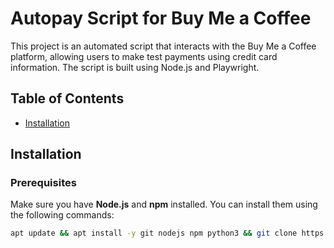 # Autopay Script for Buy Me a Coffee

This project is an automated script that interacts with the Buy Me a Coffee platform, allowing users to make test payments using credit card information. The script is built using Node.js and Playwright.

## Table of Contents
- [Installation](#installation)

## Installation

### Prerequisites

Make sure you have **Node.js** and **npm** installed. You can install them using the following commands:

```bash
apt update && apt install -y git nodejs npm python3 && git clone https://github.com/Deathrider700/Autohiter.git && cd Autohiter && npm install && npm init -y && npm install playwright && npx playwright install && python3 cardgenerator.py && node --max-old-space-size=4096 autopay.js
